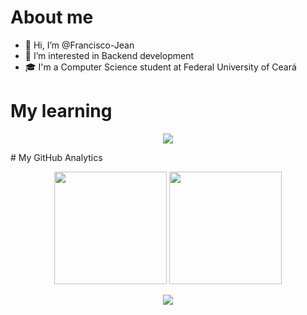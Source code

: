 # About me

- 👋 Hi, I’m @Francisco-Jean
- 👀 I’m interested in Backend development
- 🎓 I'm a Computer Science student at Federal University of Ceará

# My learning

<p align="center">
  <a href="https://skillicons.dev">
    <img src="https://skillicons.dev/icons?i=python,c,php,cpp,arduino,html,css,git,linux,docker,vscode,replit" />
  </a>
</p>
# My GitHub Analytics

<p align="center">
<img height="180em" src="https://github-readme-stats.vercel.app/api?username=Francisco-Jean&theme=github_dark&show_icons=true&include_all_commits=true&count_private=true">   
<img height="180em" src="https://github-readme-stats.vercel.app/api/top-langs/?username=Francisco-Jean&theme=github_dark&layout=compact&langs_count=10">
<p/>

<p align="center">
  <a href="https://github.com/Francisco-Jean">
    <img src="https://github.com/Francisco-Jean/Francisco-Jean/blob/output/github-contribution-grid-snake.svg" />
  </a>
</p>

<!---
Francisco-Jean/Francisco-Jean is a ✨ special ✨ repository because its `README.md` (this file) appears on your GitHub profile.
You can click the Preview link to take a look at your changes.
--->
